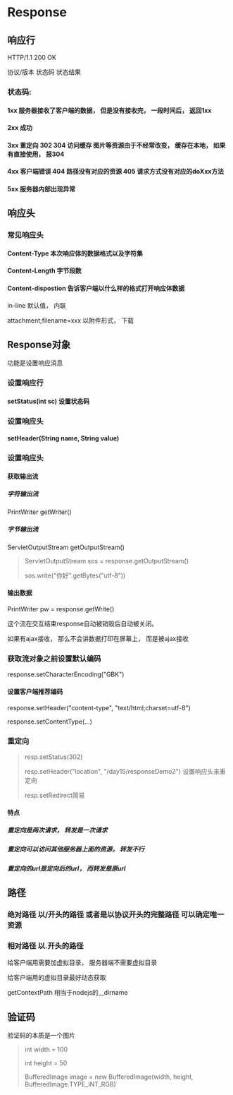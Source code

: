 # Response

## 响应行

HTTP/1.1 200 OK

协议/版本 状态码 状态结果



### 状态码:

#### 1xx 服务器接收了客户端的数据， 但是没有接收完， 一段时间后， 返回1xx

#### 2xx 成功

#### 3xx 重定向 302    304 访问缓存 图片等资源由于不经常改变， 缓存在本地， 如果有直接使用， 报304

#### 4xx 客户端错误 404 路径没有对应的资源  405 请求方式没有对应的doXxx方法

#### 5xx 服务器内部出现异常 



## 响应头

### 常见响应头

#### Content-Type 本次响应体的数据格式以及字符集

#### Content-Length 字节段数

#### Content-dispostion 告诉客户端以什么样的格式打开响应体数据

in-line 默认值， 内联

attachment;filename=xxx 以附件形式， 下载



## Response对象

功能是设置响应消息



### 设置响应行

#### setStatus(int sc) 设置状态码



### 设置响应头

#### setHeader(String name, String value)



### 设置响应头



#### 获取输出流

##### 字符输出流

PrintWriter getWriter()



##### 字节输出流

ServletOutputStream getOutputStream()

>ServletOutputStream sos = response.getOutputStream()
>
>sos.write("你好".getBytes("utf-8"))



#### 输出数据

PrintWriter pw = response.getWrite() 

这个流在交互结束response自动被销毁后自动被关闭。

如果有ajax接收， 那么不会讲数据打印在屏幕上， 而是被ajax接收



### 获取流对象之前设置默认编码

response.setCharacterEncoding("GBK")



#### 设置客户端推荐编码

response.setHeader("content-type", "text/html;charset=utf-8")

response.setContentType(...)



### 重定向

>resp.setStatus(302)
>
>resp.setHeader("location", "/day15/responseDemo2")  设置响应头来重定向
>
> 
>
>resp.setRedirect简易

#### 特点

##### 重定向是两次请求， 转发是一次请求

##### 重定向可以访问其他服务器上面的资源， 转发不行

##### 重定向的url是定向后的url， 而转发是原url



## 路径

### 绝对路径 以/开头的路径 或者是以协议开头的完整路径 可以确定唯一资源

### 相对路径 以.开头的路径

给客户端用需要加虚拟目录， 服务器端不需要虚拟目录

给客户端用的虚拟目录最好动态获取

getContextPath 相当于nodejs的\_\_dirname



## 验证码

验证码的本质是一个图片

>int width = 100
>
>int height = 50
>
>BufferedImage image = new BufferedImage(width, height, BufferedImage.TYPE_INT_RGB)